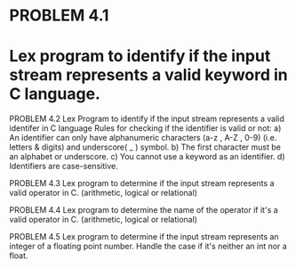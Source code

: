 # PROBLEM 4.1
# Lex program to identify if the input stream represents a valid keyword in C language.




PROBLEM 4.2
Lex Program to identify if the input stream represents a valid identifer in C language
Rules for checking if the identifier is valid or not: 
    a) An identifier can only have alphanumeric characters (a-z , A-Z , 0-9) (i.e.
    letters & digits) and underscore( _ ) symbol.
    b) The first character must be an alphabet or underscore.
    c) You cannot use a keyword as an identifier.
    d) Identifiers are case-sensitive.



PROBLEM 4.3
Lex program to determine if the input stream represents a valid operator in C. (arithmetic, logical or relational)





PROBLEM 4.4
Lex program to determine the name of the operator if it's a valid operator in C. (arithmetic, logical or relational)




PROBLEM 4.5
Lex program to determine if the input stream represents an integer of a floating point number.
Handle the case if it's neither an int nor a float.

